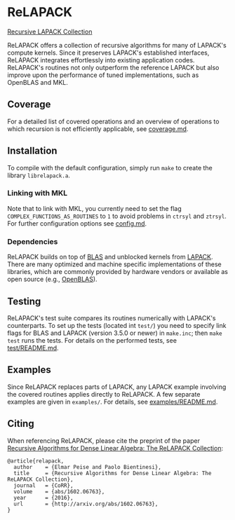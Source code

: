 ReLAPACK
========

[Recursive LAPACK Collection](https://github.com/HPAC/ReLAPACK)

ReLAPACK offers a collection of recursive algorithms for many of LAPACK's
compute kernels.  Since it preserves LAPACK's established interfaces, ReLAPACK
integrates effortlessly into existing application codes.  ReLAPACK's routines
not only outperform the reference LAPACK but also improve upon the performance
of tuned implementations, such as OpenBLAS and MKL.


Coverage
--------
For a detailed list of covered operations and an overview of operations to which
recursion is not efficiently applicable, see [coverage.md](coverage.md).


Installation
------------
To compile with the default configuration, simply run `make` to create the
library `librelapack.a`.

### Linking with MKL
Note that to link with MKL, you currently need to set the flag
`COMPLEX_FUNCTIONS_AS_ROUTINES` to `1` to avoid problems in `ctrsyl` and
`ztrsyl`.  For further configuration options see [config.md](config.md).


### Dependencies
ReLAPACK builds on top of [BLAS](http://www.netlib.org/blas/) and unblocked
kernels from [LAPACK](http://www.netlib.org/lapack/).  There are many optimized
and machine specific implementations of these libraries, which are commonly
provided by hardware vendors or available as open source (e.g.,
[OpenBLAS](http://www.openblas.net/)).


Testing
-------
ReLAPACK's test suite compares its routines numerically with LAPACK's
counterparts.  To set up the tests (located int `test/`) you need to specify
link flags for BLAS and LAPACK (version 3.5.0 or newer) in `make.inc`; then
`make test` runs the tests.  For details on the performed tests, see
[test/README.md](test/README.md).


Examples
--------
Since ReLAPACK replaces parts of LAPACK, any LAPACK example involving the
covered routines applies directly to ReLAPACK.  A few separate examples are
given in `examples/`. For details, see [examples/README.md](examples/README.md).


Citing
------
When referencing ReLAPACK, please cite the preprint of the paper
[Recursive Algorithms for Dense Linear Algebra: The ReLAPACK Collection](http://arxiv.org/abs/1602.06763):

    @article{relapack,
      author    = {Elmar Peise and Paolo Bientinesi},
      title     = {Recursive Algorithms for Dense Linear Algebra: The ReLAPACK Collection},
      journal   = {CoRR},
      volume    = {abs/1602.06763},
      year      = {2016},
      url       = {http://arxiv.org/abs/1602.06763},
    }
